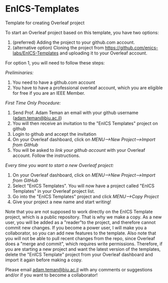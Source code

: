 # EnICS-Templates
Template for creating Overleaf project


To start an Overleaf project based on this template, you have two options:
1) (preferred) Adding the project to your github.com account.
2) (alternative option) Cloning the project from https://github.com/enics-labs/EnICS-Templates and uploading it to your Overleaf account.

For option 1, you will need to follow these steps:

*Preliminaries:*
1) You need to have a github.com account 
2) You have to have a professional overleaf account, which you are eligible for free if you are an IEEE Member.

*First Time Only Procedure:*
1) Send Prof. Adam Teman an email with your github username (adam.teman@biu.ac.il)
2) You will then receive an invitation to the "EnICS Templates" project on github
3) Login to github and accept the invitation
4) On your Overleaf dashboard, click on *MENU-->New Project-->Import from GitHub*
5) You will be asked to *link your github account* with your Overleaf account. Follow the instructions.

*Every time you want to start a new Overleaf project:*
1) On your Overleaf dashboard, click on *MENU-->New Project-->Import from GitHub*
2) Select "EnICS Templates". You will now have a project called "EnICS Templates" in your Overleaf project list.
3) Go into the "EnICS Templates" project and click *MENU-->Copy Project*
4) Give your project a new name and start writing!

Note that you are not supposed to work directly on the EnICS Template project, which is a public repository. That is why we make a copy. 
As a new user, you will be added as a "reader"to the project, and therefore cannot commit new changes. 
If you become a power user, I will make you a collaborator, so you can add new features to the template.
Also note that you will not be able to pull recent changes from the repo, since Overleaf does a "merge and commit", which requires write permissions. 
Therefore, if you are starting a new project and want the latest version of the templates, delete the "EnICS Template" project from your Overleaf dashboard and import it again before making a copy.

Please email adam.teman@biu.ac.il with any comments or suggestions and/or if you want to become a collaborator!
